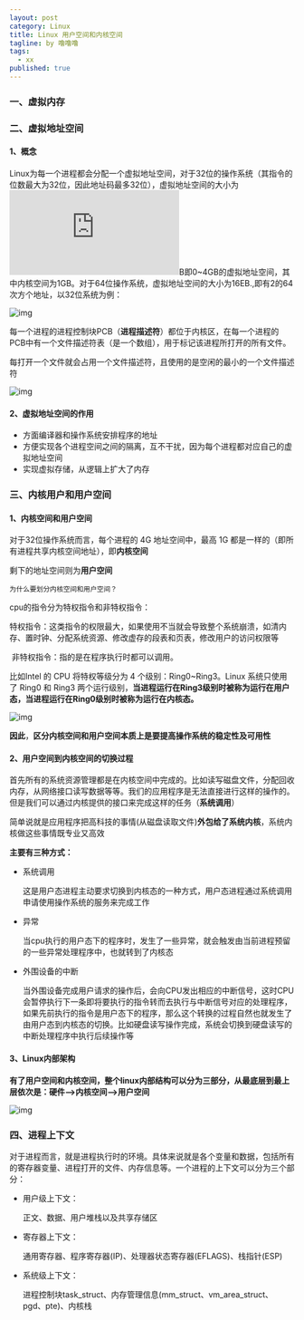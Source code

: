 ```yaml
---
layout: post
category: Linux
title: Linux 用户空间和内核空间
tagline: by 噜噜噜
tags: 
  - xx
published: true
---
```




<!--more-->

### 一、虚拟内存



### 二、虚拟地址空间

#### 1、概念

Linux为每一个进程都会分配一个虚拟地址空间，对于32位的操作系统（其指令的位数最大为32位，因此地址码最多32位），虚拟地址空间的大小为![2^{32}](https://private.codecogs.com/gif.latex?2%5E%7B32%7D)B即0~4GB的虚拟地址空间，其中内核空间为1GB。对于64位操作系统，虚拟地址空间的大小为16EB.,即有2的64次方个地址，以32位系统为例：

![img](https://img-blog.csdnimg.cn/20190312215427434.jpg?x-oss-process=image/watermark,type_ZmFuZ3poZW5naGVpdGk,shadow_10,text_aHR0cHM6Ly9ibG9nLmNzZG4ubmV0L3FxXzMzODgzMDg1,size_16,color_FFFFFF,t_70)

每一个进程的进程控制块PCB（**进程描述符**）都位于内核区，在每一个进程的PCB中有一个文件描述符表（是一个数组），用于标记该进程所打开的所有文件。

每打开一个文件就会占用一个文件描述符，且使用的是空闲的最小的一个文件描述符

![img](https://img-blog.csdnimg.cn/2019031221492982.jpg?x-oss-process=image/watermark,type_ZmFuZ3poZW5naGVpdGk,shadow_10,text_aHR0cHM6Ly9ibG9nLmNzZG4ubmV0L3FxXzMzODgzMDg1,size_16,color_FFFFFF,t_70)



#### 2、虚拟地址空间的作用

- 方面编译器和操作系统安排程序的地址
- 方便实现各个进程空间之间的隔离，互不干扰，因为每个进程都对应自己的虚拟地址空间
- 实现虚拟存储，从逻辑上扩大了内存

### 三、内核用户和用户空间

#### 1、内核空间和用户空间

对于32位操作系统而言，每个进程的 4G 地址空间中，最高 1G 都是一样的（即所有进程共享内核空间地址），即**内核空间**

剩下的地址空间则为**用户空间**



`为什么要划分内核空间和用户空间？`

cpu的指令分为特权指令和非特权指令：

​	特权指令：这类指令的权限最大，如果使用不当就会导致整个系统崩溃，如清内存、置时钟、分配系统资源、修改虚存的段表和页表，修改用户的访问权限等

​    非特权指令：指的是在程序执行时都可以调用。

比如Intel 的 CPU 将特权等级分为 4 个级别：Ring0~Ring3。Linux 系统只使用了 Ring0 和 Ring3 两个运行级别，**当进程运行在Ring3级别时被称为运行在用户态，当进程运行在Ring0级别时被称为运行在内核态。**

![img](https://img-blog.csdn.net/20180702174012506?watermark/2/text/aHR0cHM6Ly9ibG9nLmNzZG4ubmV0L3RpYW41NzUz/font/5a6L5L2T/fontsize/400/fill/I0JBQkFCMA==/dissolve/70)

**因此**，**区分内核空间和用户空间本质上是要提高操作系统的稳定性及可用性**



#### 2、用户空间到内核空间的切换过程

首先所有的系统资源管理都是在内核空间中完成的。比如读写磁盘文件，分配回收内存，从网络接口读写数据等等。我们的应用程序是无法直接进行这样的操作的。但是我们可以通过内核提供的接口来完成这样的任务（**系统调用**）

简单说就是应用程序把高科技的事情(从磁盘读取文件)**外包给了系统内核**，系统内核做这些事情既专业又高效

**主要有三种方式：**

- 系统调用

  这是用户态进程主动要求切换到内核态的一种方式，用户态进程通过系统调用申请使用操作系统的服务来完成工作

- 异常

  当cpu执行的用户态下的程序时，发生了一些异常，就会触发由当前进程预留的一些异常处理程序中，也就转到了内核态

- 外围设备的中断

  当外围设备完成用户请求的操作后，会向CPU发出相应的中断信号，这时CPU会暂停执行下一条即将要执行的指令转而去执行与中断信号对应的处理程序，如果先前执行的指令是用户态下的程序，那么这个转换的过程自然也就发生了由用户态到内核态的切换。比如硬盘读写操作完成，系统会切换到硬盘读写的中断处理程序中执行后续操作等

#### 3、Linux内部架构

**有了用户空间和内核空间，整个linux内部结构可以分为三部分，从最底层到最上层依次是：硬件-->内核空间-->用户空间**

![img](https://images0.cnblogs.com/blog/305504/201308/19221748-2f795fab93eb4ebfae5cce4a876e7164.png)

### 四、进程上下文

对于进程而言，就是进程执行时的环境。具体来说就是各个变量和数据，包括所有的寄存器变量、进程打开的文件、内存信息等。一个进程的上下文可以分为三个部分：

- 用户级上下文：

  正文、数据、用户堆栈以及共享存储区

- 寄存器上下文：

  通用寄存器、程序寄存器(IP)、处理器状态寄存器(EFLAGS)、栈指针(ESP)

- 系统级上下文：

  进程控制块task_struct、内存管理信息(mm_struct、vm_area_struct、pgd、pte)、内核栈
